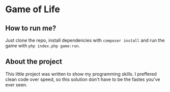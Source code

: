 # Game of Life

## How to run me?
Just clone the repo, install dependencies with `composer install` and run the game with `php index.php game:run`.

## About the project
This little project was written to show my programming skills. I preffered clean code over speed, so this solution don't have to be the fastes you've ever seen.
